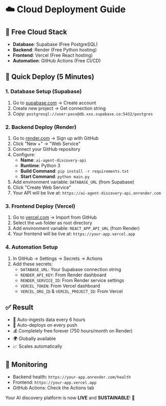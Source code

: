 # ☁️ Cloud Deployment Guide

## 🎯 Free Cloud Stack
- **Database**: Supabase (Free PostgreSQL)
- **Backend**: Render (Free Python hosting)  
- **Frontend**: Vercel (Free React hosting)
- **Automation**: GitHub Actions (Free CI/CD)

## 🚀 Quick Deploy (5 Minutes)

### 1. Database Setup (Supabase)
1. Go to [supabase.com](https://supabase.com) → Create account
2. Create new project → Get connection string
3. Copy: `postgresql://user:pass@db.xxx.supabase.co:5432/postgres`

### 2. Backend Deploy (Render)
1. Go to [render.com](https://render.com) → Sign up with GitHub
2. Click "New +" → "Web Service"
3. Connect your GitHub repository
4. Configure:
   - **Name**: `ai-agent-discovery-api`
   - **Runtime**: Python 3
   - **Build Command**: `pip install -r requirements.txt`
   - **Start Command**: `python main.py`
5. Add environment variable: `DATABASE_URL` (from Supabase)
6. Click "Create Web Service"
7. Your API will be live at: `https://ai-agent-discovery-api.onrender.com`

### 3. Frontend Deploy (Vercel)
1. Go to [vercel.com](https://vercel.com) → Import from GitHub
2. Select the `web` folder as root directory
3. Add environment variable: `REACT_APP_API_URL` (from Render)
4. Your frontend will be live at: `https://your-app.vercel.app`

### 4. Automation Setup
1. In GitHub → Settings → Secrets → Actions
2. Add these secrets:
   - `DATABASE_URL`: Your Supabase connection string
   - `RENDER_API_KEY`: From Render dashboard
   - `RENDER_SERVICE_ID`: From Render service settings
   - `VERCEL_TOKEN`: From Vercel dashboard
   - `VERCEL_ORG_ID` & `VERCEL_PROJECT_ID`: From Vercel

## ✅ Result
- 🤖 Auto-ingests data every 6 hours
- 🚀 Auto-deploys on every push
- 💰 Completely free forever (750 hours/month on Render)
- 🌍 Globally available
- 📈 Scales automatically

## 🔧 Monitoring
- Backend health: `https://your-app.onrender.com/health`
- Frontend: `https://your-app.vercel.app`
- GitHub Actions: Check the Actions tab

Your AI discovery platform is now **LIVE** and **SUSTAINABLE**! 🎉

